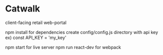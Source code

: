 # Catwalk
client-facing retail web-portal

npm install for dependencies
create config/config.js directory with api key
ex)
const API_KEY = 'my_key'

npm start for live server
npm run react-dev for webpack